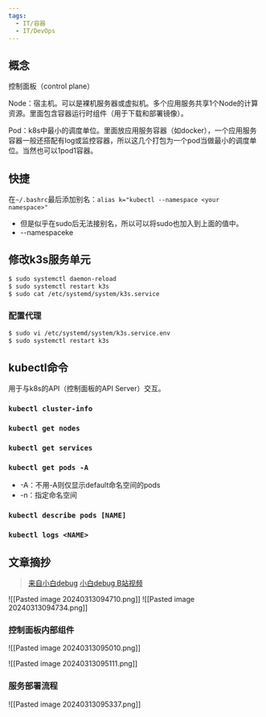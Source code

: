 ```yaml
---
tags:
  - IT/容器
  - IT/DevOps
---
```


## 概念

控制面板（control plane）

Node：宿主机。可以是裸机服务器或虚拟机。多个应用服务共享1个Node的计算资源。里面包含容器运行时组件（用于下载和部署镜像）。

Pod：k8s中最小的调度单位。里面放应用服务容器（如docker），一个应用服务容器一般还搭配有log或监控容器，所以这几个打包为一个pod当做最小的调度单位。当然也可以1pod1容器。




## 快捷

在`~/.bashrc`最后添加别名：`alias k="kubectl --namespace <your namespace>"`
- 但是似乎在sudo后无法接别名，所以可以将sudo也加入到上面的值中。
- --namespaceke


## 修改k3s服务单元

```bash
$ sudo systemctl daemon-reload
$ sudo systemctl restart k3s
$ sudo cat /etc/systemd/system/k3s.service
```

### 配置代理

```bash
$ sudo vi /etc/systemd/system/k3s.service.env
$ sudo systemctl restart k3s
```

## kubectl命令

用于与k8s的API（控制面板的API Server）交互。


### `kubectl cluster-info`




### `kubectl get nodes`



### `kubectl get services`





### `kubectl get pods -A`

- -A：不用-A则仅显示default命名空间的pods
- -n：指定命名空间






### `kubectl describe pods [NAME]`







### `kubectl logs <NAME>`









## 文章摘抄

> [来自小白debug](https://mp.weixin.qq.com/s?__biz=MzkxNTU5MjE0MQ==&mid=2247494562&idx=1&sn=2b4ff205e420dd9fbb2b40c95531b8a4&chksm=c15e6d00f629e41665384583ceb05710c05f34f62c531019d06d35b6659b95a5b7deb3ef3216&mpshare=1&scene=23&srcid=0309ArlG6gobNwP1srrsMgFY&sharer_shareinfo=f39fec113018a4a33b79ad5aafc11049&sharer_shareinfo_first=f39fec113018a4a33b79ad5aafc11049#rd)
> [小白debug B站视频](https://www.bilibili.com/video/BV1Du4m137pK)


![[Pasted image 20240313094710.png]]
![[Pasted image 20240313094734.png]]

### 控制面板内部组件

![[Pasted image 20240313095010.png]]

![[Pasted image 20240313095111.png]]

### 服务部署流程

![[Pasted image 20240313095337.png]]

